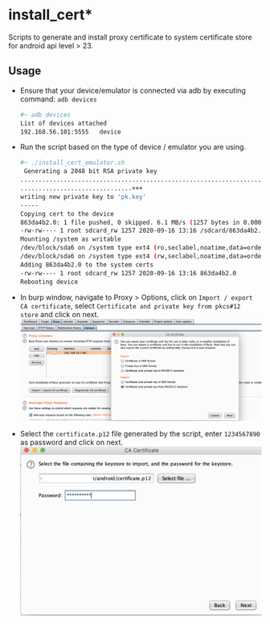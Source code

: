# install_cert*
Scripts to generate and install proxy certificate to system certificate store for android api level > 23.


## Usage
* Ensure that your device/emulator is connected via adb by executing command: `adb devices`
  ```bash
  #~ adb devices
  List of devices attached
  192.168.56.101:5555	device
  ```
* Run the script based on the type of device / emulator you are using.
  ```bash
  #~ ./install_cert_emulator.sh 
   Generating a 2048 bit RSA private key
  .......................................................................................................+++
  ...............................+++
  writing new private key to 'pk.key'
  -----
  Copying cert to the device
  863da4b2.0: 1 file pushed, 0 skipped. 6.1 MB/s (1257 bytes in 0.000s)
  -rw-rw---- 1 root sdcard_rw 1257 2020-09-16 13:16 /sdcard/863da4b2.0
  Mounting /system as writable
  /dev/block/sda6 on /system type ext4 (ro,seclabel,noatime,data=ordered)
  /dev/block/sda6 on /system type ext4 (rw,seclabel,noatime,data=ordered)
  Adding 863da4b2.0 to the system certs
  -rw-rw---- 1 root sdcard_rw 1257 2020-09-16 13:16 863da4b2.0
  Rebooting device
  ```
* In burp window, navigate to Proxy > Options, click on `Import / export CA certificate`, select `Certificate and private key from pkcs#12 store` and click on next.
  ![](screenshots/1.png)

* Select the `certificate.p12` file generated by the script, enter `1234567890` as password and click on next.
  ![](screenshots/2.png)
